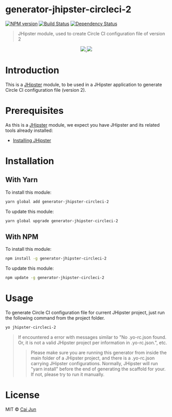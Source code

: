 # generator-jhipster-circleci-2
[![NPM version][npm-image]][npm-url] [![Build Status][travis-image]][travis-url] [![Dependency Status][daviddm-image]][daviddm-url]
> JHipster module, used to create Circle CI configuration file of version 2

<div align="center">
    <a href="http://jhipster.github.io">
        <img src="https://github.com/jeantsai/generator-jhipster-circleci-2/raw/master/images/logo-jhipster.png">
    </a>
    <a href="https://circleci.com">
        <img src="https://github.com/jeantsai/generator-jhipster-circleci-2/raw/master/images/circleci.png">
    </a>
</div>

# Introduction

This is a [JHipster](http://jhipster.github.io/) module, to be used in a JHipster application to generate Circle CI configuration file (version 2).

# Prerequisites

As this is a [JHipster](http://jhipster.github.io/) module, we expect you have JHipster and its related tools already installed:

- [Installing JHipster](https://jhipster.github.io/installation.html)

# Installation

## With Yarn

To install this module:

```bash
yarn global add generator-jhipster-circleci-2
```

To update this module:

```bash
yarn global upgrade generator-jhipster-circleci-2
```

## With NPM

To install this module:

```bash
npm install -g generator-jhipster-circleci-2
```

To update this module:

```bash
npm update -g generator-jhipster-circleci-2
```

# Usage

To generate Circle CI configuration file for current JHipster project, just run the following command from the project folder.
```bash
yo jhipster-circleci-2
```

> If encountered a error with messages similar to "No .yo-rc.json found. Or, it is not a valid JHipster project per information in .yo-rc.json.", etc.
>> Please make sure you are running this generator from inside the main folder of a JHipster project, and there is a .yo-rc.json carrying JHipster configurations. Normally, JHipster will run "yarn install" before the end of generating the scaffold for your. If not, please try to run it manually.


# License

MIT © [Cai Jun](https://github.com/jeantsai)


[npm-image]: https://img.shields.io/npm/v/generator-jhipster-circleci-2.svg
[npm-url]: https://npmjs.org/package/generator-jhipster-circleci-2
[travis-image]: https://travis-ci.org/jeantsai/generator-jhipster-circleci-2.svg?branch=master
[travis-url]: https://travis-ci.org/jeantsai/generator-jhipster-circleci-2
[daviddm-image]: https://david-dm.org/jeantsai/generator-jhipster-circleci-2.svg?theme=shields.io
[daviddm-url]: https://david-dm.org/jeantsai/generator-jhipster-circleci-2
